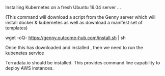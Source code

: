 Installing Kubernetes on a fresh Ubuntu 16.04 server ...

(This command will download a script from the Genny server which will install docker & kubernetes as well as download a manifest set of templates)


wget -oQ- https://genny.outcome-hub.com/install.sh | sh

Once this has downloaded and installed , then we need to run the kubenetes service


Terradata.io  should be installed. This provides command line capability to deploy AWS instances.
